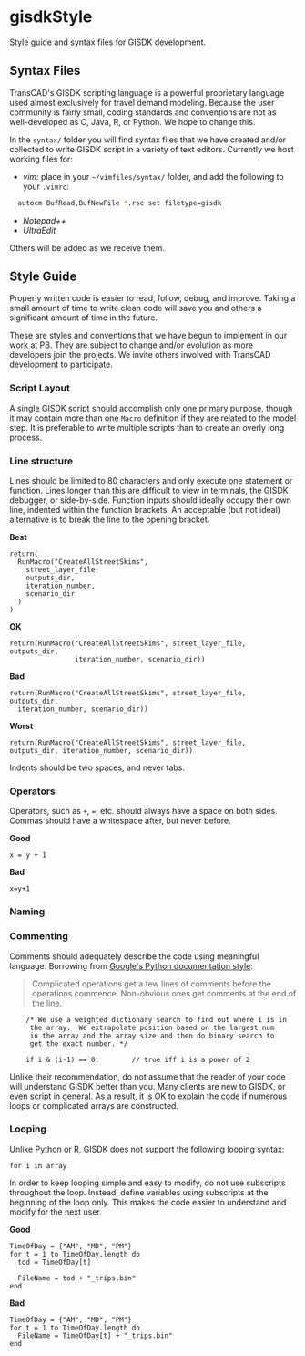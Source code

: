 gisdkStyle
==========

Style guide and syntax files for GISDK development.

## Syntax Files

TransCAD's GISDK scripting language is a powerful proprietary language used almost exclusively for travel demand modeling. Because the user community is fairly small, coding standards and conventions are not as well-developed as C, Java, R, or Python. We hope to change this.

In the `syntax/` folder you will find syntax files that we have created and/or collected to write GISDK script in a variety of text editors. Currently we host working files for:

  - *vim*: place in your `~/vimfiles/syntax/` folder, and add the following to your `.vimrc`:
  ```sh
    autocm BufRead,BufNewFile *.rsc set filetype=gisdk
  ```
  - *Notepad++*
  - *UltraEdit*

Others will be added as we receive them.

## Style Guide

Properly written code is easier to read, follow, debug, and improve. Taking a small amount of time to write clean code will save you and others a significant amount of time in the future.

These are styles and conventions that we have begun to implement in our work at PB. They are subject to change and/or evolution as more developers join the projects. We invite others involved with TransCAD development to participate.



### Script Layout

A single GISDK script should accomplish only one primary purpose, though it may contain more than one `Macro` definition if they are related to the model step. It is preferable to write multiple scripts than to create an overly long process.

### Line structure

Lines should be limited to 80 characters and only execute one statement or function. Lines longer than this are difficult to view in terminals, the GISDK debugger, or side-by-side. Function inputs should ideally occupy their own line, indented within the function brackets. An acceptable (but not ideal) alternative is to break the line to the opening bracket.

**Best**

    return(
      RunMacro("CreateAllStreetSkims",
        street_layer_file,
        outputs_dir,
        iteration_number,
        scenario_dir
      )
    )

**OK**

    return(RunMacro("CreateAllStreetSkims", street_layer_file, outputs_dir,
                    iteration_number, scenario_dir))

**Bad**

    return(RunMacro("CreateAllStreetSkims", street_layer_file, outputs_dir,
      iteration_number, scenario_dir))

**Worst**

    return(RunMacro("CreateAllStreetSkims", street_layer_file, outputs_dir, iteration_number, scenario_dir))

Indents should be two spaces, and never tabs.


### Operators
Operators, such as `+`, `=`, etc. should always have a space on both sides. Commas should have a whitespace after, but never before.

**Good**

    x = y + 1

**Bad**

    x=y+1

### Naming


### Commenting

Comments should adequately describe the code using meaningful language.
Borrowing from [Google's Python documentation style](https://google-styleguide.googlecode.com/svn/trunk/pyguide.html#Comments):

>Complicated operations get a few lines of comments before the operations commence. Non-obvious ones get comments at the end of the line.

```
    /* We use a weighted dictionary search to find out where i is in
     the array.  We extrapolate position based on the largest num
     in the array and the array size and then do binary search to
     get the exact number. */

    if i & (i-1) == 0:        // true iff i is a power of 2
```
Unlike their recommendation, do not assume that the reader of your code will understand GISDK better than you.  Many clients are new to GISDK, or even script in general.  As a result, it is OK to explain the code if numerous loops or complicated arrays are constructed.

### Looping

Unlike Python or R, GISDK does not support the following looping syntax:

    for i in array

In order to keep looping simple and easy to modify, do not use subscripts throughout the loop.  Instead, define variables using subscripts at the beginning of the loop only.  This makes the code easier to understand and modify for the next user.

**Good**
```
TimeOfDay = {"AM", "MD", "PM"}
for t = 1 to TimeOfDay.length do
  tod = TimeOfDay[t]

  FileName = tod + "_trips.bin"
end
```
**Bad**
```
TimeOfDay = {"AM", "MD", "PM"}
for t = 1 to TimeOfDay.length do
  FileName = TimeOfDay[t] + "_trips.bin"
end
```
